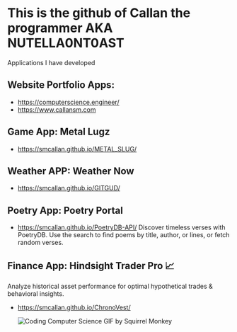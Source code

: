 # This is the github of Callan the programmer AKA NUTELLA0NT0AST

Applications I have developed

## Website Portfolio Apps:
- https://computerscience.engineer/ 
- https://www.callansm.com

## Game App: Metal Lugz
- https://smcallan.github.io/METAL_SLUG/

## Weather APP: Weather Now
- https://smcallan.github.io/GITGUD/ 

## Poetry App: Poetry Portal
- https://smcallan.github.io/PoetryDB-API/
Discover timeless verses with PoetryDB. Use the search to find poems by title, author, or lines, or fetch random verses.
## Finance App: Hindsight Trader Pro 📈
Analyze historical asset performance for optimal hypothetical trades & behavioral insights.
- https://smcallan.github.io/ChronoVest/



  ![Coding Computer Science GIF by Squirrel Monkey](https://github.com/user-attachments/assets/bcd49b33-a03c-4ce4-9fa6-3d2ac4a6e9fa)

